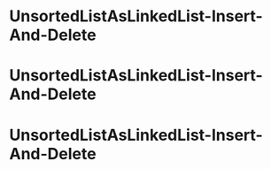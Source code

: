 # UnsortedListAsLinkedList-Insert-And-Delete
# UnsortedListAsLinkedList-Insert-And-Delete
# UnsortedListAsLinkedList-Insert-And-Delete
